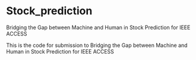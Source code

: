 # Stock_prediction
Bridging the Gap between Machine and Human in Stock Prediction for IEEE ACCESS

This is the code for submission to Bridging the Gap between Machine and Human  in Stock Prediction for IEEE ACCESS
